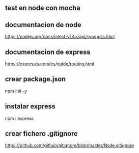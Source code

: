 test en node con mocha
-----------------------

documentacion de node
-------------------------
https://nodejs.org/docs/latest-v13.x/api/synopsis.html

documentacion de express
--------------------------------
https://expressjs.com/es/guide/routing.html

crear package.json
--------------------------
npm init -y

instalar express
------------------------
npm i express

crear fichero .gitignore
------------------------------
https://github.com/github/gitignore/blob/master/Node.gitignore

